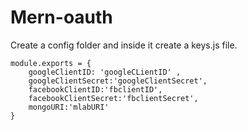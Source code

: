 # Mern-oauth
Create a config folder and inside it create a keys.js file.<br>
```
module.exports = {
    googleClientID: 'googleCLientID' ,
    googleClientSecret:'googleClientSecret',
    facebookClientID:'fbclientID',
    facebookClientSecret:'fbclientSecret',
    mongoURI:'mlabURI'
}
```
